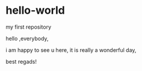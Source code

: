 # hello-world
my first repository


hello ,everybody,

i am happy to see u here,
it is really a wonderful day,

best regads!
